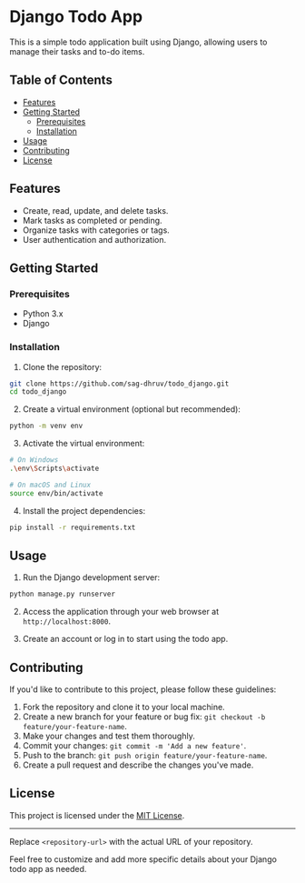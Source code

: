 

# Django Todo App

This is a simple todo application built using Django, allowing users to manage their tasks and to-do items.

## Table of Contents

- [Features](#features)
- [Getting Started](#getting-started)
  - [Prerequisites](#prerequisites)
  - [Installation](#installation)
- [Usage](#usage)
- [Contributing](#contributing)
- [License](#license)

## Features

- Create, read, update, and delete tasks.
- Mark tasks as completed or pending.
- Organize tasks with categories or tags.
- User authentication and authorization.

## Getting Started

### Prerequisites

- Python 3.x
- Django

### Installation

1. Clone the repository:

```bash
git clone https://github.com/sag-dhruv/todo_django.git
cd todo_django
```

2. Create a virtual environment (optional but recommended):

```bash
python -m venv env
```

3. Activate the virtual environment:

```bash
# On Windows
.\env\Scripts\activate

# On macOS and Linux
source env/bin/activate
```

4. Install the project dependencies:

```bash
pip install -r requirements.txt
```

## Usage

1. Run the Django development server:

```bash
python manage.py runserver
```

2. Access the application through your web browser at `http://localhost:8000`.

3. Create an account or log in to start using the todo app.

## Contributing

If you'd like to contribute to this project, please follow these guidelines:

1. Fork the repository and clone it to your local machine.
2. Create a new branch for your feature or bug fix: `git checkout -b feature/your-feature-name`.
3. Make your changes and test them thoroughly.
4. Commit your changes: `git commit -m 'Add a new feature'`.
5. Push to the branch: `git push origin feature/your-feature-name`.
6. Create a pull request and describe the changes you've made.

## License

This project is licensed under the [MIT License](LICENSE).

---

Replace `<repository-url>` with the actual URL of your repository.

Feel free to customize and add more specific details about your Django todo app as needed.

